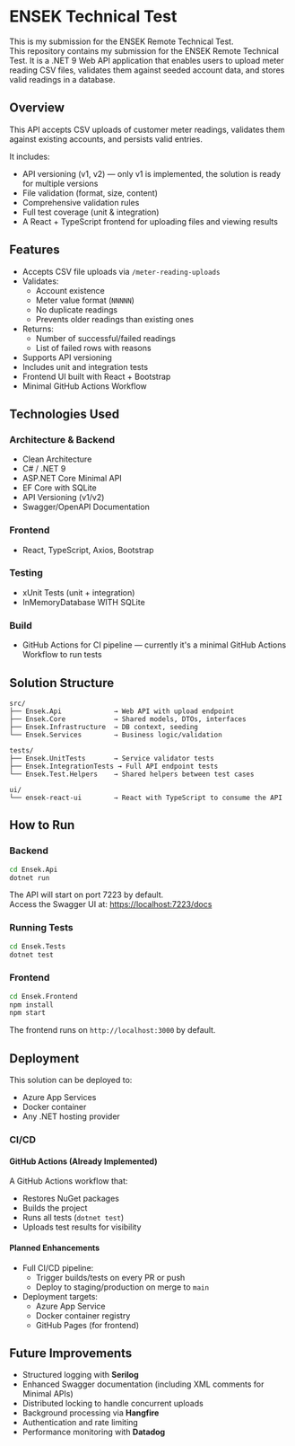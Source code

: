 # ENSEK Technical Test

This is my submission for the ENSEK Remote Technical Test.  
This repository contains my submission for the ENSEK Remote Technical Test. It is a .NET 9 Web API application that enables users to upload meter reading CSV files, validates them against seeded account data, and stores valid readings in a database.

## Overview

This API accepts CSV uploads of customer meter readings, validates them against existing accounts, and persists valid entries.

It includes:

- API versioning (v1, v2) — only v1 is implemented, the solution is ready for multiple versions  
- File validation (format, size, content)  
- Comprehensive validation rules  
- Full test coverage (unit & integration)  
- A React + TypeScript frontend for uploading files and viewing results  

## Features

- Accepts CSV file uploads via `/meter-reading-uploads`
- Validates:
  - Account existence
  - Meter value format (`NNNNN`)
  - No duplicate readings
  - Prevents older readings than existing ones
- Returns:
  - Number of successful/failed readings
  - List of failed rows with reasons
- Supports API versioning
- Includes unit and integration tests
- Frontend UI built with React + Bootstrap
- Minimal GitHub Actions Workflow

## Technologies Used

### Architecture & Backend

- Clean Architecture  
- C# / .NET 9  
- ASP.NET Core Minimal API  
- EF Core with SQLite  
- API Versioning (v1/v2)  
- Swagger/OpenAPI Documentation  

### Frontend

- React, TypeScript, Axios, Bootstrap

### Testing

- xUnit Tests (unit + integration)  
- InMemoryDatabase WITH SQLite

### Build

- GitHub Actions for CI pipeline — currently it's a minimal GitHub Actions Workflow to run tests

## Solution Structure

```
src/
├── Ensek.Api             → Web API with upload endpoint
├── Ensek.Core            → Shared models, DTOs, interfaces
├── Ensek.Infrastructure  → DB context, seeding
└── Ensek.Services        → Business logic/validation

tests/
├── Ensek.UnitTests       → Service validator tests
├── Ensek.IntegrationTests → Full API endpoint tests
└── Ensek.Test.Helpers    → Shared helpers between test cases 

ui/
└── ensek-react-ui        → React with TypeScript to consume the API
```

## How to Run

### Backend

```bash
cd Ensek.Api
dotnet run
```

The API will start on port 7223 by default.  
Access the Swagger UI at: [https://localhost:7223/docs](https://localhost:7223/docs)

### Running Tests

```bash
cd Ensek.Tests
dotnet test
```

### Frontend

```bash
cd Ensek.Frontend
npm install
npm start
```

The frontend runs on `http://localhost:3000` by default.

## Deployment

This solution can be deployed to:

- Azure App Services  
- Docker container  
- Any .NET hosting provider  

### CI/CD

#### GitHub Actions (Already Implemented)

A GitHub Actions workflow that:

- Restores NuGet packages  
- Builds the project  
- Runs all tests (`dotnet test`)  
- Uploads test results for visibility  

#### Planned Enhancements

- Full CI/CD pipeline:
  - Trigger builds/tests on every PR or push  
  - Deploy to staging/production on merge to `main`
- Deployment targets:
  - Azure App Service  
  - Docker container registry  
  - GitHub Pages (for frontend)  

## Future Improvements

- Structured logging with **Serilog**  
- Enhanced Swagger documentation (including XML comments for Minimal APIs)  
- Distributed locking to handle concurrent uploads  
- Background processing via **Hangfire**  
- Authentication and rate limiting  
- Performance monitoring with **Datadog**